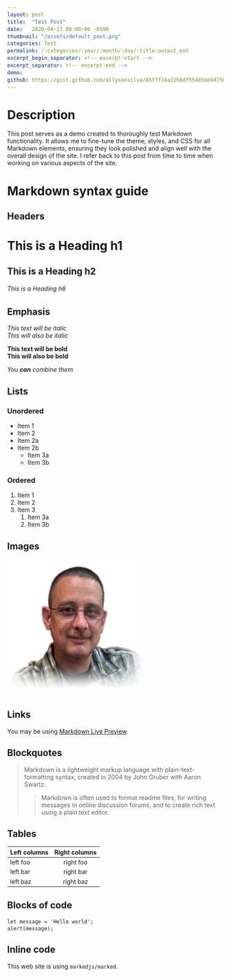 ```yaml
---
layout: post
title:  "Test Post"
date:   2020-04-17 00:00:00 -0500
thumbnail: "/assets/default_post.png"
categories: Test
permalink: /:categories/:year/:month/:day/:title:output_ext
excerpt_begin_separator: <!-- excerpt-start -->
excerpt_separator: <!-- excerpt-end -->
demo:
github: https://gist.github.com/allysonsilva/85fff14a22bbdf55485be947566cc09e
---
```

# Description

<!-- excerpt-start -->This post serves as a demo created to thoroughly test Markdown functionality. It allows me to fine-tune the theme, styles, and CSS for all Markdown elements, ensuring they look polished and align well with the overall design of the site. I refer back to this post from time to time when working on various aspects of the site.<!-- excerpt-end -->

# Markdown syntax guide

## Headers

# This is a Heading h1
## This is a Heading h2
###### This is a Heading h6

## Emphasis

*This text will be italic*  
_This will also be italic_

**This text will be bold**  
__This will also be bold__

_You **can** combine them_

## Lists

### Unordered

* Item 1
* Item 2
* Item 2a
* Item 2b
    * Item 3a
    * Item 3b

### Ordered

1. Item 1
2. Item 2
3. Item 3
    1. Item 3a
    2. Item 3b

## Images

![This is an alt text.](/assets/me.png "This is a sample image.")

## Links

You may be using [Markdown Live Preview](https://markdownlivepreview.com/).

## Blockquotes

> Markdown is a lightweight markup language with plain-text-formatting syntax, created in 2004 by John Gruber with Aaron Swartz.
>
>> Markdown is often used to format readme files, for writing messages in online discussion forums, and to create rich text using a plain text editor.

## Tables

| Left columns  | Right columns |
| ------------- |:-------------:|
| left foo      | right foo     |
| left bar      | right bar     |
| left baz      | right baz     |

## Blocks of code

```
let message = 'Hello world';
alert(message);
```

## Inline code

This web site is using `markedjs/marked`.
